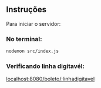 ## Instruções

Para iniciar o servidor:

### No terminal:

```bash
nodemon src/index.js
```

### Verificando linha digitavél:

[localhost:8080/boleto/:linhadigitavel](localhost:8080/boleto/:linhadigitavel)
